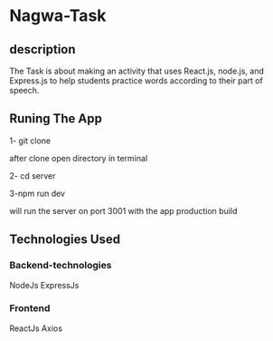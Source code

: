 # Nagwa-Task

## description

The Task is about making an activity that uses React.js, node.js, and Express.js to help students practice words according to their part of speech.

## Runing The App

1- git clone

after clone open directory in terminal

2- cd server

3-npm run dev

will run the server on port 3001 with the app production build

## Technologies Used

### Backend-technologies

NodeJs
ExpressJs


### Frontend

ReactJs
Axios
